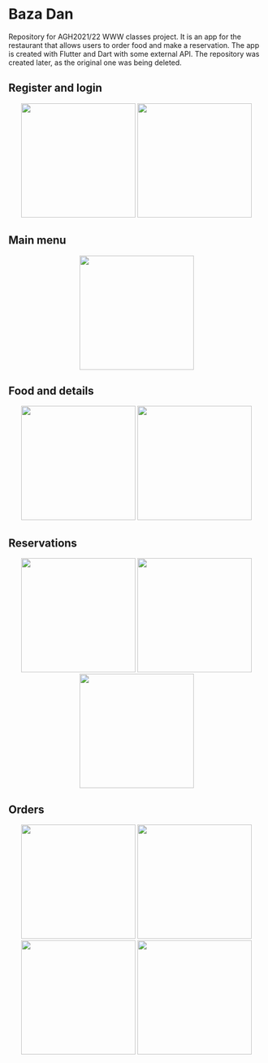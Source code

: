 # Baza Dan
Repository for AGH2021/22 WWW classes project. It is an app for the restaurant that allows users to order food and make a reservation. The app is created with Flutter and Dart with some external API. The repository was created later, as the original one was being deleted.

## Register and login
<p align = "middle">
  <img src = "https://github.com/gredajustyna/BazaDan/assets/83274413/26ce7ba4-94a4-430e-8e9c-27e31892feca" width="225"/>
  <img src = "https://github.com/gredajustyna/BazaDan/assets/83274413/abfd4d4e-7124-4b0c-a2dc-8009fac52373" width="225"/>
</p>

## Main menu
<p align = "middle">
  <img src = "https://github.com/gredajustyna/BazaDan/assets/83274413/42eb76f5-60ef-433d-8578-8334435f08c3" width="225"/>
</p>

## Food and details
<p align = "middle">
  <img src = "https://github.com/gredajustyna/BazaDan/assets/83274413/a6677a74-22b8-43f0-944b-0de294395b84" width="225"/>
  <img src = "https://github.com/gredajustyna/BazaDan/assets/83274413/0c101115-7674-4c11-9004-71999a3ead7e" width="225"/>
</p>

## Reservations
<p align = "middle">
  <img src = "https://github.com/gredajustyna/BazaDan/assets/83274413/f0233d86-3ded-450e-8f1e-c85aab848c89" width="225"/>
  <img src = "https://github.com/gredajustyna/BazaDan/assets/83274413/5963e08f-7feb-47a5-aa31-8a87ab025e12" width="225"/>
  <img src = "https://github.com/gredajustyna/BazaDan/assets/83274413/6379037a-858c-4668-988d-fcb057cb19af" width="225"/>
</p>

## Orders
<p align = "middle">
  <img src = "https://github.com/gredajustyna/BazaDan/assets/83274413/d33527cc-3071-43ab-8414-570b73a08f43" width="225"/>
  <img src = "https://github.com/gredajustyna/BazaDan/assets/83274413/f2b3fcd4-ea18-4f40-85fc-87b3b864a9f0" width="225"/>
  <img src = "https://github.com/gredajustyna/BazaDan/assets/83274413/304232a2-0a16-416f-a0d6-15ddaadb8efa" width="225"/>
  <img src = "https://github.com/gredajustyna/BazaDan/assets/83274413/7d5734e9-a94c-4bb7-9db2-0d238c530f0d" width="225"/>
</p>

